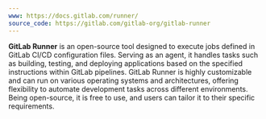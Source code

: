 ```yaml
---
www: https://docs.gitlab.com/runner/
source_code: https://gitlab.com/gitlab-org/gitlab-runner
---
```

**GitLab Runner** is an open-source tool designed to execute jobs defined in GitLab CI/CD configuration files. Serving as an agent, it handles tasks such as building, testing, and deploying applications based on the specified instructions within GitLab pipelines. GitLab Runner is highly customizable and can run on various operating systems and architectures, offering flexibility to automate development tasks across different environments. Being open-source, it is free to use, and users can tailor it to their specific requirements.
